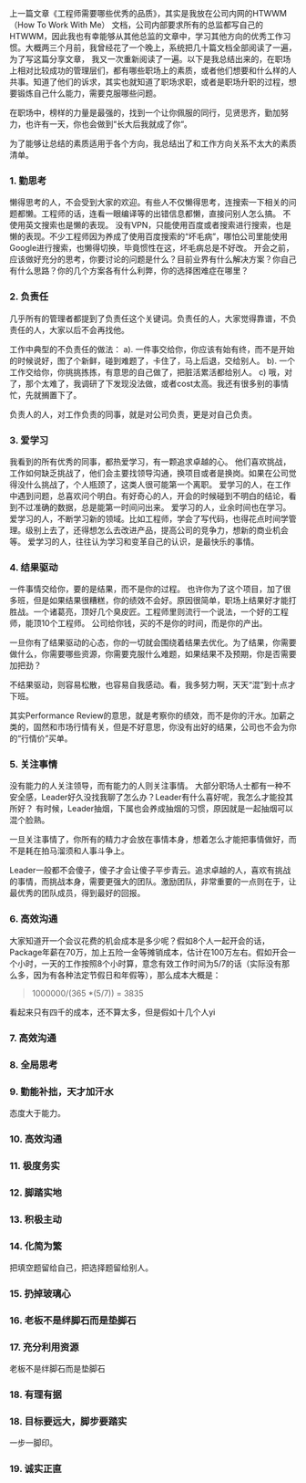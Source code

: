 上一篇文章《工程师需要哪些优秀的品质》，其实是我放在公司内网的HTWWM（How To Work With Me） 文档，公司内部要求所有的总监都写自己的HTWWM，因此我也有幸能够从其他总监的文章中，学习其他方向的优秀工作习惯。大概两三个月前，我曾经花了一个晚上，系统把几十篇文档全部阅读了一遍，为了写这篇分享文章， 我又一次重新阅读了一遍。以下是我总结出来的，在职场上相对比较成功的管理层们，都有哪些职场上的素质，或者他们想要和什么样的人共事。知道了他们的诉求，其实也就知道了职场求职，或者是职场升职的过程，想要锻炼自己什么能力，需要克服哪些问题。

在职场中，榜样的力量是最强的，找到一个让你佩服的同行，见贤思齐，勤加努力，也许有一天，你也会做到“长大后我就成了你“。

为了能够让总结的素质适用于各个方向，我总结出了和工作方向关系不太大的素质清单。

###  1. 勤思考
懒得思考的人，不会受到大家的欢迎。有些人不仅懒得思考，连搜索一下相关的问题都懒。工程师的话，连看一眼编译等的出错信息都懒，直接问别人怎么搞。
不使用英文搜索也是懒的表现。
没有VPN，只能使用百度或者搜索进行搜索，也是懒的表现。不少工程师因为养成了使用百度搜索的“坏毛病”，哪怕公司里能使用Google进行搜索，也懒得切换，毕竟惯性在这，坏毛病总是不好改。
开会之前，应该做好充分的思考，你要讨论的问题是什么？目前业界有什么解决方案？你自己有什么思路？你的几个方案各有什么利弊，你的选择困难症在哪里？

###  2. 负责任
几乎所有的管理者都提到了负责任这个关键词。负责任的人，大家觉得靠谱，不负责任的人，大家以后不会再找他。

工作中典型的不负责任的做法：
a). 一件事交给你，你应该有始有终，而不是开始的时候说好，图了个新鲜，碰到难题了，卡住了，马上后退，交给别人。
b). 一个工作交给你，你挑挑拣拣，有意思的自己做了，把脏活累活都给别人。
c) 哦，对了，那个太难了，我调研了下发现没法做，或者cost太高。我还有很多别的事情忙，先就搁置下了。

负责人的人，对工作负责的同事，就是对公司负责，更是对自己负责。

###  3. 爱学习
我看到的所有优秀的同事，都热爱学习，有一颗追求卓越的心。
他们喜欢挑战，工作如何缺乏挑战了，他们会主要找领导沟通，换项目或者是换岗。如果在公司觉得没什么挑战了，个人瓶颈了，这类人很可能第一个离职。
爱学习的人，在工作中遇到问题，总喜欢问个明白。有好奇心的人，开会的时候碰到不明白的结论，看到不过准确的数据，总是能第一时间问出来。
爱学习的人，业余时间也在学习。
爱学习的人，不断学习新的领域。比如工程师，学会了写代码，也得花点时间学管理。级别上去了，还得想怎么去改进产品，提高公司的竞争力，想新的商业机会等。
爱学习的人，往往认为学习和变革自己的认识，是最快乐的事情。

###  4. 结果驱动
一件事情交给你，要的是结果，而不是你的过程。
也许你为了这个项目，加了很多班，但是如果结果很糟糕，你的绩效不会好。原因很简单，职场上结果好才能打胜战。一个诸葛亮，顶好几个臭皮匠。工程师里则流行一个说法，一个好的工程师，能顶10个工程师。
公司给你钱，买的不是你的时间，而是你的产出。

一旦你有了结果驱动的心态，你的一切就会围绕着结果去优化。为了结果，你需要做什么，你需要哪些资源，你需要克服什么难题，如果结果不及预期，你是否需要加把劲？

不结果驱动，则容易松散，也容易自我感动。看，我多努力啊，天天“混”到十点才下班。

其实Performance Review的意思，就是考察你的绩效，而不是你的汗水。加薪之类的，固然和市场行情有关，但是不好意思，你没有出好的结果，公司也不会为你的“行情价”买单。

###  5. 关注事情
没有能力的人关注领导，而有能力的人则关注事情。
大部分职场人士都有一种不安全感，Leader好久没找我聊了怎么办？Leader有什么喜好呢，我怎么才能投其所好？
有时候，Leader抽烟，下属也会养成抽烟的习惯，原因就是一起抽烟可以混个脸熟。

一旦关注事情了，你所有的精力才会放在事情本身，想着怎么才能把事情做好，而不是耗在拍马溜须和人事斗争上。

Leader一般都不会傻子，傻子才会让傻子平步青云。追求卓越的人，喜欢有挑战的事情，而挑战本身，需要更强大的团队。激励团队，非常重要的一点则在于，让最优秀的团队成员，得到最好的回报。

###  6. 高效沟通
大家知道开一个会议花费的机会成本是多少呢？假如8个人一起开会的话，Package年薪在70万，加上五险一金等摊销成本，估计在100万左右。假如开会一个小时，一天的工作按照8个小时算，意念有效工作时间为5/7的话（实际没有那么多，因为有各种法定节假日和年假等），那么成本大概是：
>1000000/(365 *(5/7)) = 3835

看起来只有四千的成本，还不算太多，但是假如十几个人yi

###  7. 高效沟通

###  8. 全局思考

###  9. 勤能补拙，天才加汗水
态度大于能力。

###  10. 高效沟通

###  11. 极度务实

###  12. 脚踏实地

###  13. 积极主动

###  14. 化简为繁
把填空题留给自己，把选择题留给别人。

###  15. 扔掉玻璃心

###  16. 老板不是绊脚石而是垫脚石

###  17. 充分利用资源
老板不是绊脚石而是垫脚石

###  18. 有理有据

###  18. 目标要远大，脚步要踏实
一步一脚印。

###  19. 诚实正直


<!--stackedit_data:
eyJoaXN0b3J5IjpbLTkzOTk5ODQ2MSwtMjcyODQyOTA5XX0=
-->